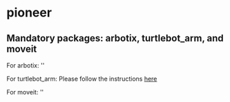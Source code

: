 # pioneer

## Mandatory packages: arbotix, turtlebot_arm, and moveit

For arbotix: '<sudo apt-get install ros-indigo-arbotix>' 

For turtlebot_arm: Please follow the instructions [here](http://wiki.ros.org/turtlebot_arm/Tutorials/InstallationInstructions)

For moveit: '<sudo apt-get install ros-indigo-moveit>'
